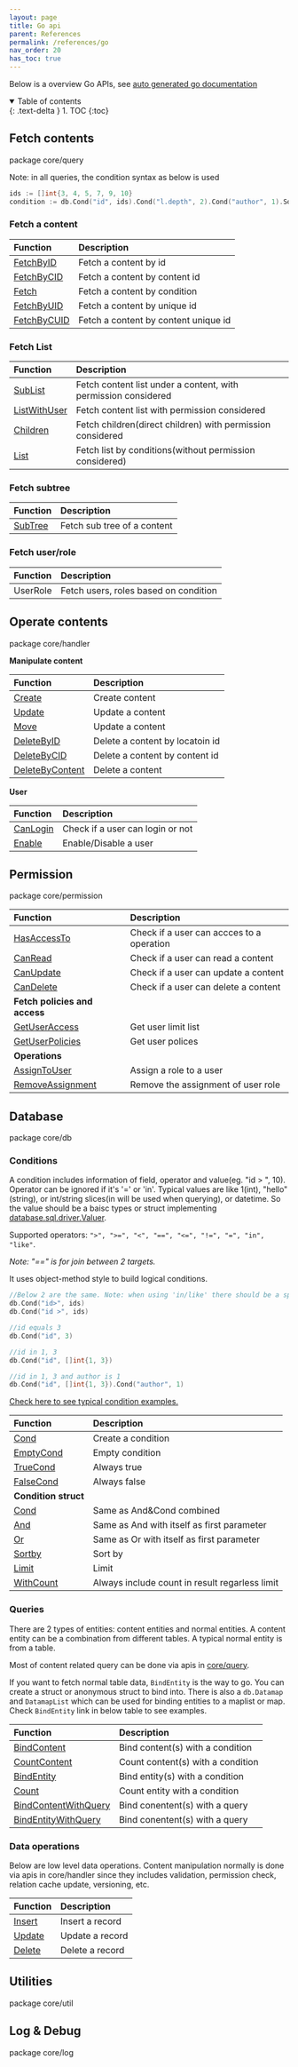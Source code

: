 ```yaml
---
layout: page
title: Go api
parent: References
permalink: /references/go
nav_order: 20
has_toc: true
---
```


Below is a overview Go APIs, see [auto generated go documentation](https://pkg.go.dev/github.com/digimakergo/digimaker#section-documentation)

<details open markdown="block">
  <summary>
    Table of contents
  </summary>
  {: .text-delta }
1. TOC
{:toc}
</details>

## Fetch contents
package core/query

Note: in all queries, the condition syntax as below is used

```go
ids := []int{3, 4, 5, 7, 9, 10}
condition := db.Cond("id", ids).Cond("l.depth", 2).Cond("author", 1).Sortby("modified desc").Limit(0, 2)
```

### Fetch a content

| Function        | Description       
|:-------------|:---------------------|
| [FetchByID](https://pkg.go.dev/github.com/digimakergo/digimaker/core/query#FetchByID)       |  Fetch a content by id  |
| [FetchByCID](https://pkg.go.dev/github.com/digimakergo/digimaker/core/query#FetchByCID)     |  Fetch a content by content id  |
| [Fetch](https://pkg.go.dev/github.com/digimakergo/digimaker/core/query#Fetch)           |  Fetch a content by condition  |
| [FetchByUID](https://pkg.go.dev/github.com/digimakergo/digimaker/core/query#FetchByUID)     |  Fetch a content by unique id  |
| [FetchByCUID](https://pkg.go.dev/github.com/digimakergo/digimaker/core/query#FetchByCUID)   |  Fetch a content by content unique id  |


### Fetch List

| Function        | Description       
|:-------------|:---------------------|
| [SubList](https://pkg.go.dev/github.com/digimakergo/digimaker/core/query#SubList)       |  Fetch content list under a content, with permission considered  |
| [ListWithUser](https://pkg.go.dev/github.com/digimakergo/digimaker/core/query#ListWithUser)  |  Fetch content list with permission considered |
| [Children](https://pkg.go.dev/github.com/digimakergo/digimaker/core/query#Children)      |  Fetch children(direct children) with permission considered  |
| [List](https://pkg.go.dev/github.com/digimakergo/digimaker/core/query#List)     |  Fetch list by conditions(without permission considered)  |

### Fetch subtree

| Function        | Description       
|:-------------|:---------------------|
| [SubTree](https://pkg.go.dev/github.com/digimakergo/digimaker/core/query#SubTree)        |  Fetch sub tree of a content  |

### Fetch user/role

| Function        | Description       
|:-------------|:---------------------|
| UserRole  |  Fetch users, roles based on condition |

## Operate contents
package core/handler

**Manipulate content**

| Function        | Description       
|:-------------|:---------------------|
| [Create](https://pkg.go.dev/github.com/digimakergo/digimaker/core/handler#ContentHandler.Create)        |  Create content |
| [Update](https://pkg.go.dev/github.com/digimakergo/digimaker/core/handler#ContentHandler.Update)        |  Update a content |
| [Move](https://pkg.go.dev/github.com/digimakergo/digimaker/core/handler#ContentHandler.Move)        |  Update a content |
| [DeleteByID](https://pkg.go.dev/github.com/digimakergo/digimaker/core/handler#ContentHandler.DeleteByID)        |  Delete a content by locatoin id |
| [DeleteByCID](https://pkg.go.dev/github.com/digimakergo/digimaker/core/handler#ContentHandler.DeleteByCID)        |  Delete a content by content id |
| [DeleteByContent](https://pkg.go.dev/github.com/digimakergo/digimaker/core/handler#ContentHandler.DeleteByContent)        |  Delete a content |


**User**

| Function        | Description       
|:-------------|:---------------------|
| [CanLogin](https://pkg.go.dev/github.com/digimakergo/digimaker/core/handler#CanLogin)        |  Check if a user can login or not |
| [Enable](https://pkg.go.dev/github.com/digimakergo/digimaker/core/handler#Enable)        |  Enable/Disable a user |

## Permission
package core/permission

| Function        | Description       
|:-------------|:---------------------|
| [HasAccessTo](https://pkg.go.dev/github.com/digimakergo/digimaker/core/permission#HasAccessTo)        |  Check if a user can accces to a operation |
| [CanRead](https://pkg.go.dev/github.com/digimakergo/digimaker/core/permission#CanRead)        |  Check if a user can read a content |
| [CanUpdate](https://pkg.go.dev/github.com/digimakergo/digimaker/core/permission#CanUpdate)        |  Check if a user can update a content |
| [CanDelete](https://pkg.go.dev/github.com/digimakergo/digimaker/core/permission#CanDelete)        |  Check if a user can delete a content |
| **Fetch policies and access**        |   |
| [GetUserAccess](https://pkg.go.dev/github.com/digimakergo/digimaker/core/permission#GetUserAccess)        |  Get user limit list|
| [GetUserPolicies](https://pkg.go.dev/github.com/digimakergo/digimaker/core/permission#GetUserPolicies)        |  Get user polices|
| **Operations**| |
| [AssignToUser](https://pkg.go.dev/github.com/digimakergo/digimaker/core/permission#AssignToUser)        |  Assign a role to a user|
| [RemoveAssignment](https://pkg.go.dev/github.com/digimakergo/digimaker/core/permission#RemoveAssignment)        |  Remove the assignment of user role|

## Database
package core/db


### Conditions

A condition includes information of field, operator and value(eg. "id > ", 10). Operator can be ignored if it's '=' or 'in'. Typical values are like 1(int), "hello"(string), or int/string slices(in will be used when querying), or datetime. So the value should be a baisc types or struct implementing  [database.sql.driver.Valuer](https://golang.org/pkg/database/sql/driver/#Valuer).

Supported operators: `">", ">=", "<", "==", "<=", "!=", "=", "in", "like"`. 

*Note: "==" is for join between 2 targets.*

It uses object-method style to build logical conditions.

```go
//Below 2 are the same. Note: when using 'in/like' there should be a space before the operator
db.Cond("id>", ids)
db.Cond("id >", ids)

//id equals 3
db.Cond("id", 3)

//id in 1, 3
db.Cond("id", []int{1, 3})

//id in 1, 3 and author is 1
db.Cond("id", []int{1, 3}).Cond("author", 1)
```

[Check here to see typical condition examples.](https://pkg.go.dev/github.com/digimakergo/digimaker/core/db#example-Cond)

| Function        | Description       
|:-------------|:---------------------|
| [Cond](https://pkg.go.dev/github.com/digimakergo/digimaker/core/db#Cond)        |  Create a condition |
| [EmptyCond](https://pkg.go.dev/github.com/digimakergo/digimaker/core/db#EmptyCond)        |  Empty condition |
| [TrueCond](https://pkg.go.dev/github.com/digimakergo/digimaker/core/db#TrueCond)        |  Always true |
| [FalseCond](https://pkg.go.dev/github.com/digimakergo/digimaker/core/db#FalseCond)        |  Always false |
| **Condition struct**| |
| [Cond](https://pkg.go.dev/github.com/digimakergo/digimaker/core/db#Condition.Cond)     |  Same as And&Cond combined |
| [And](https://pkg.go.dev/github.com/digimakergo/digimaker/core/db#Condition.And)   | Same as And with itself as first parameter |
| [Or](https://pkg.go.dev/github.com/digimakergo/digimaker/core/db#Condition.Or)    | Same as Or with itself as first parameter |
| [Sortby](https://pkg.go.dev/github.com/digimakergo/digimaker/core/db#Condition.Sortby)        |  Sort by |
| [Limit](https://pkg.go.dev/github.com/digimakergo/digimaker/core/db#Condition.Limit)        |  Limit |
| [WithCount](https://pkg.go.dev/github.com/digimakergo/digimaker/core/db#Condition.WithCount)   |  Always include count in result regarless limit |

### Queries
There are 2 types of entities: content entities and normal entities. A content entity can be a combination from different tables. A typical normal entity is from a table.

Most of content related query can be done via apis in [core/query](#package-corequery).

If you want to fetch normal table data, `BindEntity` is the way to go. You can create a struct or anonymous struct to bind into. There is also a `db.Datamap` and `DatamapList` which can be used for binding entities to a maplist or map. Check `BindEntity` link in below table to see examples.

| Function        | Description       
|:-------------|:---------------------|
| [BindContent](https://pkg.go.dev/github.com/digimakergo/digimaker/core/db#BindContent)        |  Bind content(s) with a condition |
| [CountContent](https://pkg.go.dev/github.com/digimakergo/digimaker/core/db#CountContent)        |  Count content(s) with a condition |
| [BindEntity](https://pkg.go.dev/github.com/digimakergo/digimaker/core/db#BindEntity)        |  Bind entity(s) with a condition |
| [Count](https://pkg.go.dev/github.com/digimakergo/digimaker/core/db#Count)        |   Count entity with a condition |
| [BindContentWithQuery](https://pkg.go.dev/github.com/digimakergo/digimaker/core/db#BindContentWithQuery)        |  Bind conentent(s) with a query|
| [BindEntityWithQuery](https://pkg.go.dev/github.com/digimakergo/digimaker/core/db#BindEntityWithQuery)        |  Bind conentent(s) with a query|

### Data operations
Below are low level data operations. Content manipulation normally is done via apis in core/handler since they includes validation, permission check, relation cache update, versioning, etc.

| Function        | Description       
|:-------------|:---------------------|
| [Insert](https://pkg.go.dev/github.com/digimakergo/digimaker/core/db#Insert)        |  Insert a record |
| [Update](https://pkg.go.dev/github.com/digimakergo/digimaker/core/db#Update)        |  Update a record |
| [Delete](https://pkg.go.dev/github.com/digimakergo/digimaker/core/db#Delete)        |  Delete a record |




## Utilities
package core/util

## Log & Debug
package core/log

